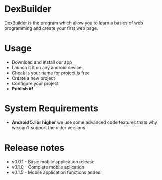 # DexBuilder
DexBuilder is the program which allow you to learn a basics of web programming and create your first web page.
# Usage 
<ul>
  <li>Download and install our app</li>
  <li>Launch it it on any android device</li>
  <li>Check is your name for project is free</li>
  <li>Create a new project</li>
  <li>Configure your project</li>
  <li><b>Publish it!</b></li>
 </ul>
 
 # System Requirements
 <ul>
  <li><b>Android 5.1 or higher</b> we use some advanced code features thats why we can't support the older versions</li>
 </ul>
 
 # Release notes

 <ul>
  
  <li>v0.0.1 - Basic mobile application release</li>
  <li>v0.1.0 - Complete mobile aplication</li>
  <li>v0.1.5 - Mobile application functions added</li>
  
 </ul>
